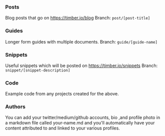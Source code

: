 ### Posts

Blog posts that go on https://timber.io/blog
Branch: `post/[post-title]`

### Guides

Longer form guides with multiple documents.
Branch: `guide/[guide-name]`

### Snippets

Useful snippets which will be posted on https://timber.io/snippets
Branch: `snippet/[snippet-description]`

### Code

Example code from any projects created for the above.

### Authors

You can add your twitter/medium/github accounts, bio ,and profile photo in a markdown file called your-name.md and you'll automatically have your content attributed to and linked to your various profiles.
